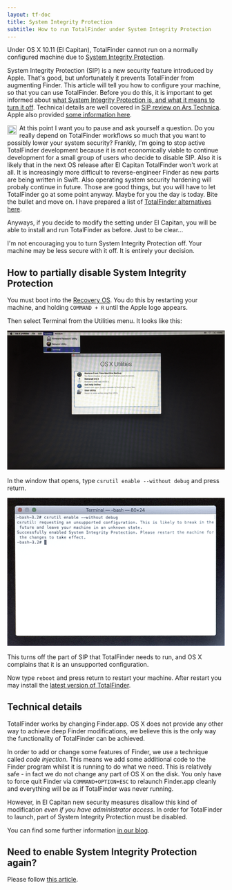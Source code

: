 ```yaml
---
layout: tf-doc
title: System Integrity Protection
subtitle: How to run TotalFinder under System Integrity Protection
---
```


Under OS X 10.11 (El Capitan), TotalFinder cannot run on a normally configured machine due to [System Integrity Protection](https://en.wikipedia.org/wiki/System_Integrity_Protection).

System Integrity Protection (SIP) is a new security feature introduced by Apple. That's good, but unfortunately it prevents TotalFinder from augmenting Finder. This article will tell you how to configure your machine, so that you can use TotalFinder. Before you do this, it is important to get informed about [what System Integrity Protection is, and what it means to turn it off](https://en.wikipedia.org/wiki/System_Integrity_Protection). Technical details are well covered in [SIP review on Ars Technica](http://arstechnica.com/apple/2015/09/os-x-10-11-el-capitan-the-ars-technica-review/8). Apple also provided [some information here](https://developer.apple.com/library/prerelease/mac/documentation/Security/Conceptual/System_Integrity_Protection_Guide/Introduction/Introduction.html).

<div class="license-desk">
<a href="http://binaryage.com/about">
<img width="20" height="20" src="http://www.gravatar.com/avatar/79322c2ed80c2d722de8c9d0475198a0?s=40" style="float: left; position: relative; top: 2px; margin-right: 6px; display:block; border: 1px solid #ccc" title="Who is Antonin?">
</a>
At this point I want you to pause and ask yourself a question. Do you really depend on TotalFinder workflows so much that you want to possibly lower your system security?
Frankly, I'm going to stop active TotalFinder development because it is not economically viable to continue development for a small group of users who decide to disable SIP.
Also it is likely that in the next OS release after El Capitan TotalFinder won't work at all. It is increasingly more difficult to reverse-engineer Finder 
as new parts are being written in Swift. Also operating system security hardening will probaly continue in future. Those are good things, but you will have to let TotalFinder go at some point anyway. 
Maybe for you the day is today. Bite the bullet and move on. I have prepared a list of <a href="http://discuss.binaryage.com/t/totalfinder-alternatives">TotalFinder alternatives here</a>. 
</div>

Anyways, if you decide to modify the setting under El Capitan, you will be able to install and run TotalFinder as before. Just to be clear...

<div class="license-desk exclamation">
I'm not encouraging you to turn System Integrity Protection off. Your machine may be less secure with it off. It is entirely your decision.
</div>

## How to partially disable System Integrity Protection

You must boot into the [Recovery OS](https://support.apple.com/en-us/HT201314). You do this by restarting your machine, and holding `COMMAND + R` until the Apple logo appears.

Then select Terminal from the Utilities menu. It looks like this:

<img src="/images/recovery-1.png">

In the window that opens, type `csrutil enable --without debug` and press return. 

<img src="/images/recovery-2.png">

This turns off the part of SIP that TotalFinder needs to run, and OS X complains that it is an unsupported configuration.

Now type `reboot` and press return to restart your machine. After restart you may install the [latest version of TotalFinder](/beta-changes#latest).

## Technical details

TotalFinder works by changing Finder.app. OS X does not provide any other way to achieve deep Finder modifications, we believe this is the only way the functionality of TotalFinder can be achieved.

In order to add or change some features of Finder, we use a technique called _code injection_. This means we add some additional code to the Finder program whilst it is running to do what we need. This is relatively safe - in fact we do not change any part of OS X on the disk. You only have to force quit Finder via `COMMAND+OPTION+ESC` to relaunch Finder.app cleanly and everything will be as if TotalFinder was never running.

However, in El Capitan new security measures disallow this kind of modification _even if you have administrator access_. In order for TotalFinder to launch, part of System Integrity Protection must be disabled.

You can find some further information [in our blog](http://blog.binaryage.com/el-capitan-update).

## Need to enable System Integrity Protection again?

Please follow [this article](/enable-sip).



